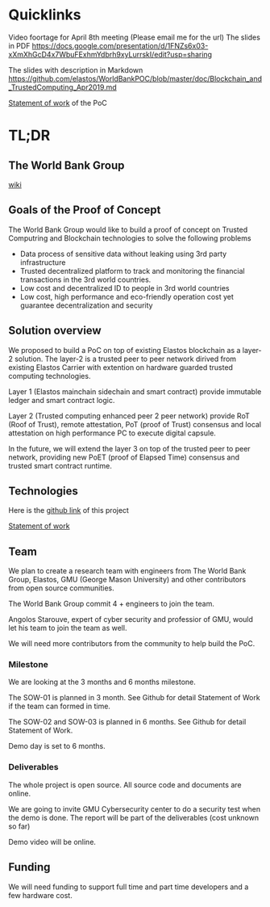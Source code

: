 # Quicklinks

Video foortage for April 8th meeting (Please email me for the url)
The slides in PDF
<https://docs.google.com/presentation/d/1FNZs6x03-xXmXhGcD4x7WbuFExhmYdbrh9xyLurrskI/edit?usp=sharing>

The slides with description in Markdown
<https://github.com/elastos/WorldBankPOC/blob/master/doc/Blockchain_and_TrustedComputing_Apr2019.md>

[Statement of work](doc/SOW-overview.md) of the PoC

# TL;DR


## The World Bank Group

[wiki](https://en.wikipedia.org/wiki/World_Bank_Group)

## Goals of the Proof of Concept

The World Bank Group would like to build a proof of concept on Trusted Computring and Blockchain technologies to solve the following problems

- Data process of sensitive data without leaking using 3rd party infrastructure
- Trusted decentralized platform to track and monitoring the financial transactions in the 3rd world countries. 
- Low cost and decentralized ID to people in 3rd world countries
- Low cost, high performance and eco-friendly operation cost yet guarantee decentralization and security

## Solution overview

We proposed to build a PoC on top of existing Elastos blockchain as a layer-2 solution. The layer-2 is a trusted peer to peer network dirived from existing Elastos Carrier with extention on hardware guarded trusted computing technologies. 

Layer 1 (Elastos mainchain sidechain and smart contract) provide immutable ledger and smart contract logic. 

Layer 2 (Trusted computing enhanced peer 2 peer network) provide RoT (Roof of Trust), remote attestation, PoT (proof of Trust) consensus and local attestation on high performance PC to execute digital capsule. 

In the future, we will extend the layer 3 on top of the trusted peer to peer network, providing new PoET (proof of Elapsed Time) consensus and trusted smart contract runtime. 

## Technologies

Here is the [github link](http://github.com/elastos/WorldBankPOC) of this project

[Statement of work](https://github.com/elastos/WorldBankPOC/blob/master/doc/SOW-overview.md)

## Team

We plan to create a research team with engineers from The World Bank Group, Elastos, GMU (George Mason University) and other contributors from open source communities. 

The World Bank Group commit 4 + engineers to join the team.

Angolos Starouve, expert of cyber security and  professior of GMU, would let his team to join the team as well.

We will need more contributors from the community to help build the PoC.

### Milestone

We are looking at the 3 months and 6 months milestone.

The SOW-01 is planned in 3 month. See Github for detail Statement of Work if the team can formed in time.

The SOW-02 and SOW-03 is planned in 6 months. See Github for detail Statement of Work. 

Demo day is set to 6 months.

### Deliverables

The whole project is open source. All source code and documents are online.

We are going to invite GMU Cybersecurity center to do a security test when the demo is done. The report will  be part of the deliverables (cost unknown so far)

Demo video will be online.

## Funding

We will need funding to support full time and part time developers and a few hardware cost.


